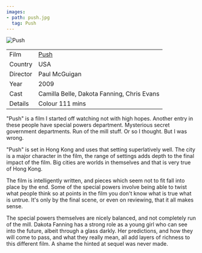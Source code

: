 ```yaml
---
images:
- path: push.jpg
  tag: Push
---
```

![Push](push.jpg)

| | |
|-|-|
Film|[Push](https://www.imdb.com/title/tt0465580/)
Country|USA
Director|Paul McGuigan
Year|2009
Cast|Camilla Belle, Dakota Fanning, Chris Evans
Details|Colour 111 mins

"Push" is a film I started off watching not with high hopes.
Another entry in these people have special powers department.  Mysterious
secret government departments.  Run of the mill stuff.  Or so I thought.
But I was wrong.

"Push" is set in Hong Kong and uses that setting superlatively well.  The
city is a major character in the film, the range of settings adds depth to
the final impact of the film.  Big cities are worlds in themselves and that
is very true of Hong Kong.

The film is intelligently written, and pieces which seem not to fit fall into
place by the end.  Some of the special powers involve being able to twist
what people think so at points in the film you don't know what is true what is
untrue.  It's only by the final scene, or even on reviewing, that it all makes
sense.

The special powers themselves are nicely balanced, and not completely run of
the mill.  Dakota Fanning has a strong role as a young girl who can see into
the future, albeit through a glass darkly.  Her predictions, and how they will
come to pass, and what they really mean, all add layers of richness to this
different film.  A shame the hinted at sequel was never made.
